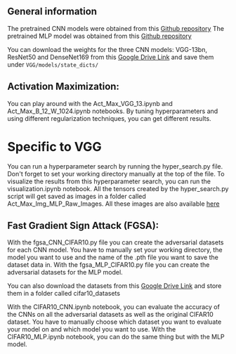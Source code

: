 ## General information
The pretrained CNN models were obtained from this [Github repository](https://github.com/huyvnphan/PyTorch_CIFAR10)
The pretrained MLP model was obtained from this [Github repository](https://github.com/gregorbachmann/scaling_mlps)

You can download the weights for the three CNN models: VGG-13bn, ResNet50 and DenseNet169 from this [Google Drive Link](https://drive.google.com/drive/u/3/folders/16114hZHtzcx3UXa2FMGlNGh-jTjWB-cz) and save them under `VGG/models/state_dicts/`

## Activation Maximization:

You can play around with the Act_Max_VGG_13.ipynb and Act_Max_B_12_W_1024.ipynb notebooks. By tuning hyperparameters and using different regularization techniques, you can get different results.

# Specific to VGG

You can run a hyperparameter search by running the hyper_search.py file. Don't forget to set your working directory manually at the top of the file.
To visualize the results from this hyperparameter search, you can run the visualization.ipynb notebook. All the tensors created by the hyper_search.py script will get saved as images in a folder called Act_Max_Img_MLP_Raw_Images. All these images are also available [here](https://drive.google.com/drive/u/3/folders/1FUrYC6vDdn8mwtCxXlNihVu6dKQtxJk3)

## Fast Gradient Sign Attack (FGSA):

With the fgsa_CNN_CIFAR10.py file you can create the adversarial datasets for each CNN model. You have to manually set your working directory, the model you want to use and the name of the .pth file you want to save the dataset data in.
With the fgsa_MLP_CIFAR10.py file you can create the adversarial datasets for the MLP model.

You can also download the datasets from this [Google Drive Link](https://drive.google.com/drive/u/3/folders/16mf4ZqYUmD8vvn82w1l78DJBiVik75gQ) and store them in a folder called cifar10_datasets

With the CIFAR10_CNN.ipynb notebook, you can evaluate the accuracy of the CNNs on all the adversarial datasets as well as the original CIFAR10 dataset. You have to manually choose which dataset you want to evaluate your model on and which model you want to use.
With the CIFAR10_MLP.ipynb notebook, you can do the same thing but with the MLP model.
